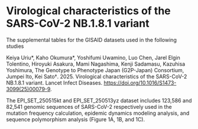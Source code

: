 # Virological characteristics of the SARS-CoV-2 NB.1.8.1 variant
The supplemental tables for the GISAID datasets used in the following studies

Keiya Uriu*, Kaho Okumura*, Yoshifumi Uwamino, Luo Chen, Jarel Elgin Tolentino, Hiroyuki Asakura, Mami Nagashima, Kenji Sadamasu, Kazuhisa Yoshimura, The Genotype to Phenotype Japan (G2P-Japan) Consortium, Jumpei Ito, Kei Sato†. 2025. Virological characteristics of the SARS-CoV-2 NB.1.8.1 variant. Lancet Infect Diseases. https://doi.org/10.1016/S1473-3099(25)00079-9.

The EPI_SET_250515kt and EPI_SET_250513yz dataset includes 123,586 and 82,541 genomic sequences of SARS-CoV-2 respectively used in the  mutation frequency calculation, epidemic dynamics modeling analysis, and sequence polymorphism analysis (Figure 1A, 1B, and 1C).
